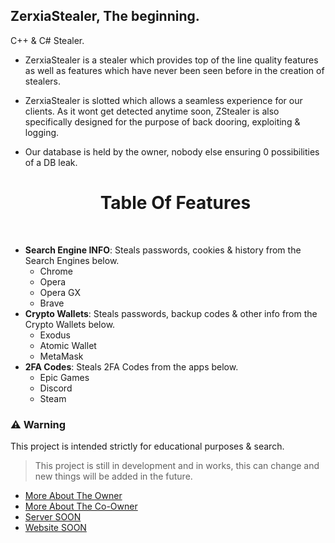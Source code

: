 ## ZerxiaStealer, The beginning.
C++ &amp; C# Stealer.

* ZerxiaStealer is a stealer which provides top of the line quality features as well as features which have never been seen before in the creation of stealers.

* ZerxiaStealer is slotted which allows a seamless experience for our clients. As it wont get detected anytime soon, ZStealer is also specifically designed for the purpose of back dooring, exploiting & logging.

* Our database is held by the owner, nobody else ensuring 0 possibilities of a DB leak.





  <h1 align="center"> Table Of Features </h1> <br>

- **Search Engine INFO**: Steals passwords, cookies & history from the Search Engines below.
  - Chrome
  - Opera
  - Opera GX
  - Brave
- **Crypto Wallets**: Steals passwords, backup codes & other info from the Crypto Wallets below.
  - Exodus
  - Atomic Wallet
  - MetaMask
- **2FA Codes**: Steals 2FA Codes from the apps below.
  - Epic Games
  - Discord
  - Steam
 
### ⚠️ Warning

This project is intended strictly for educational purposes & search.


> This project is still in development and in works, this can change and new things will be added in the future.
- [More About The Owner](https://guns.lol/zerxluh)
- [More About The Co-Owner](https://e-z.bio/baviolie)
- [Server SOON](https://discord.com/invite/zerxia)
- [Website SOON](https://zerxia.lol)
  
